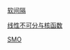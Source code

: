 [软间隔](https://www.cnblogs.com/pinard/p/6100722.html)

[线性不可分与核函数](https://www.cnblogs.com/pinard/p/6103615.html)

[SMO](https://www.cnblogs.com/pinard/p/6111471.html)
